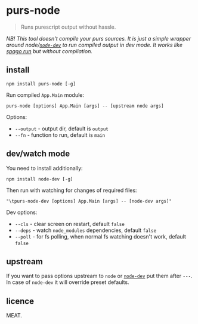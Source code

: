 # purs-node

> Runs purescript output without hassle.

*NB! This tool doesn't compile your purs sources. It is just a simple wrapper around node/[`node-dev`](https://github.com/fgnass/node-dev) to run compiled output in dev mode. It works like [spago run](https://github.com/purescript/spago) but without compilation.*

## install

```
npm install purs-node [-g]
```

Run compiled `App.Main` module:

```
purs-node [options] App.Main [args] -- [upstream node args]
```

Options:

- `--output` - output dir, default is `output`
- `--fn` - function to run, default is `main`

## dev/watch mode

You need to install additionally:

```
npm install node-dev [-g]
```

Then run with watching for changes of required files:

```
"\tpurs-node-dev [options] App.Main [args] -- [node-dev args]"
```

Dev options:

- `--cls` - clear screen on restart, default `false`
- `--deps` - watch `node_modules` dependencies, default `false`
- `--poll` - for fs polling, when normal fs watching doesn't work, default `false`

## upstream

If you want to pass options upstream to `node` or [`node-dev`](https://github.com/fgnass/node-dev) put them after `---`. In case of `node-dev` it will override preset defaults.


## licence

MEAT.